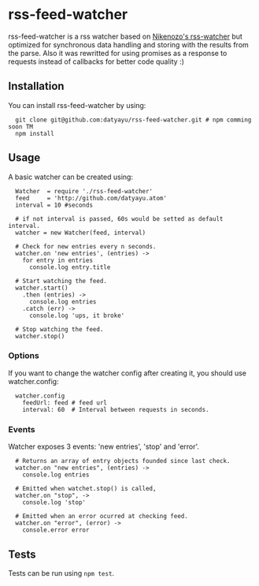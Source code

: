 # rss-feed-watcher
rss-feed-watcher is a rss watcher based on <a href="https://github.com/nikezono/node-rss-watcher" target="_blank">Nikenozo's rss-watcher</a> but optimized for synchronous data handling and storing with the results from the parse. Also it was rewritted for using promises as a response to requests instead of callbacks for better code quality :)

## Installation
You can install rss-feed-watcher by using:
```
  git clone git@github.com:datyayu/rss-feed-watcher.git # npm comming soon TM
  npm install
```

## Usage
A basic watcher can be created using:
```
  Watcher  = require './rss-feed-watcher'
  feed     = 'http://github.com/datyayu.atom'
  interval = 10 #seconds

  # if not interval is passed, 60s would be setted as default interval.
  watcher = new Watcher(feed, interval)

  # Check for new entries every n seconds.
  watcher.on 'new entries', (entries) ->
    for entry in entries
      console.log entry.title

  # Start watching the feed.
  watcher.start()
    .then (entries) ->
      console.log entries
    .catch (err) ->
      console.log 'ups, it broke'

  # Stop watching the feed.
  watcher.stop()
```

### Options
If you want to change the watcher config after creating it, you should use watcher.config:
```
  watcher.config
    feedUrl: feed # feed url
    interval: 60  # Interval between requests in seconds.
```

### Events
Watcher exposes 3 events: 'new entries', 'stop' and 'error'.
```
  # Returns an array of entry objects founded since last check.
  watcher.on "new entries", (entries) ->
    console.log entries

  # Emitted when watchet.stop() is called,
  watcher.on "stop", ->
    console.log 'stop'

  # Emitted when an error ocurred at checking feed.
  watcher.on "error", (error) ->
    console.error error
```

## Tests
Tests can be run using ```npm test```.

